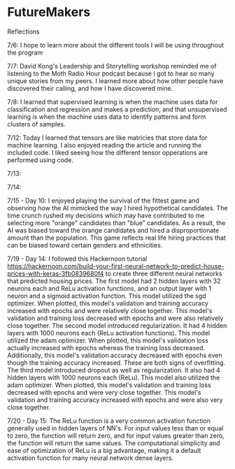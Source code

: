 # FutureMakers

Reflections

7/6: I hope to learn more about the different tools I will be using throughout the program

7/7: David Kong's Leadership and Storytelling workshop reminded me of listening to the Moth Radio Hour podcast because I got to hear so many unique stories from my peers. I learned more about how other people have discovered their calling, and how I have discovered mine.

7/8: I learned that supervised learning is when the machine uses data for classification and regression and makes a prediction, and that unsupervised learning is when the machine uses data to identify patterns and form clusters of samples.

7/12: Today I learned that tensors are like matricies that store data for machine learning. I also enjoyed reading the article and running the included code. I liked seeing how the different tensor opperations are performed using code.

7/13:

7/14:

7/15 - Day 10: I enjoyed playing the survival of the fittest game and observing how the AI mimicked the way I hired hypothetical candidates. The time crunch rushed my decisions which may have contributed to me selecting more "orange" candidates than "blue" candidates. As a result, the AI was biased toward the orange candidates and hired a disproportionate amount than the population. This game reflects real life hiring practices that can be biased toward certain genders and ethnicities.

7/19 - Day 14: I followed this Hackernoon tutorial https://hackernoon.com/build-your-first-neural-network-to-predict-house-prices-with-keras-3fb0839680f4 to create three different neural networks that predicted housing prices. The first model had 2 hidden layers with 32 neurons each and ReLu activation functions, and an output layer with 1 neuron and a sigmoid activation function. This model utilized the sgd optimizer. When plotted, this model's validation and training accuracy increased with epochs and were relatively close together. This model's validation and training loss decreased with epochs and were also relatively close together. The second model introduced regularization. It had 4 hidden layers with 1000 neurons each (ReLu activation functions). This model utilized the adam optimizer. When plotted, this model's validation loss actually increased with epochs whereas the training loss decreased. Additionally, this model's validation accuracy decreased with epochs even though the training accuracy increased. These are both signs of overfitting. The third model introduced dropout as well as regularization. It also had 4 hidden layers with 1000 neurons each (ReLu). This model also utilized the adam optimizer. When plotted, this model's validation and training loss decreased with epochs and were very close together. This model's validation and training accuracy increased with epochs and were also very close together.

7/20 - Day 15: The ReLu  function is a very common activation function generally used in hidden layers of NN's. For input values less than or equal to zero, the function will return zero, and for input values greater than zero, the function will return the same values. The computational simplicity and ease of optimization of ReLu is a big advantage, making it a default activation function for many neural network dense layers.
